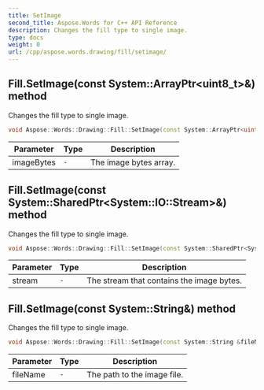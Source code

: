 ```yaml
---
title: SetImage
second_title: Aspose.Words for C++ API Reference
description: Changes the fill type to single image. 
type: docs
weight: 0
url: /cpp/aspose.words.drawing/fill/setimage/
---
```

## Fill.SetImage(const System::ArrayPtr\<uint8_t\>\&) method


Changes the fill type to single image.

```cpp
void Aspose::Words::Drawing::Fill::SetImage(const System::ArrayPtr<uint8_t> &imageBytes)
```


| Parameter | Type | Description |
| --- | --- | --- |
| imageBytes | `-` | The image bytes array. |


## Fill.SetImage(const System::SharedPtr\<System::IO::Stream\>\&) method


Changes the fill type to single image.

```cpp
void Aspose::Words::Drawing::Fill::SetImage(const System::SharedPtr<System::IO::Stream> &stream)
```


| Parameter | Type | Description |
| --- | --- | --- |
| stream | `-` | The stream that contains the image bytes. |


## Fill.SetImage(const System::String\&) method


Changes the fill type to single image.

```cpp
void Aspose::Words::Drawing::Fill::SetImage(const System::String &fileName)
```


| Parameter | Type | Description |
| --- | --- | --- |
| fileName | `-` | The path to the image file. |


